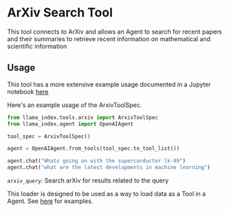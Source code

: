 # ArXiv Search Tool

This tool connects to ArXiv and allows an Agent to search for recent papers and their summaries to retrieve recent information on mathematical and scientific information

## Usage

This tool has a more extensive example usage documented in a Jupyter notebook [here](https://github.com/emptycrown/llama-hub/tree/main/llama_hub/tools/notebooks/arxiv.ipynb)

Here's an example usage of the ArxivToolSpec.

```python
from llama_index.tools.arxiv import ArxivToolSpec
from llama_index.agent import OpenAIAgent

tool_spec = ArxivToolSpec()

agent = OpenAIAgent.from_tools(tool_spec.to_tool_list())

agent.chat("Whats going on with the superconductor lk-99")
agent.chat("what are the latest developments in machine learning")
```

`arxiv_query`: Search arXiv for results related to the query

This loader is designed to be used as a way to load data as a Tool in a Agent. See [here](https://github.com/emptycrown/llama-hub/tree/main) for examples.
